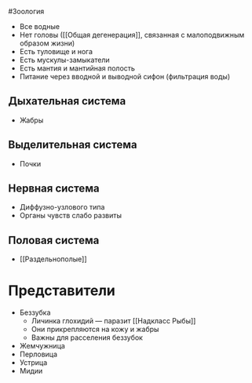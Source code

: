 #Зоология 
- Все водные
- Нет головы ([[Общая дегенерация]], связанная с малоподвижным образом жизни)
- Есть туловище и нога
- Есть мускулы-замыкатели
- Есть мантия и мантийная полость
- Питание через вводной и выводной сифон (фильтрация воды)
## Дыхательная система
- Жабры
## Выделительная система
- Почки
## Нервная система 
- Диффузно-узлового типа
- Органы чувств слабо развиты 
## Половая система
- [[Раздельнополые]]
# Представители
- Беззубка
	- Личинка глохидий — паразит [[Надкласс Рыбы]]
	- Они прикрепляются на кожу и жабры
	- Важны для расселения беззубок
- Жемчужница
- Перловица
- Устрица
- Мидии